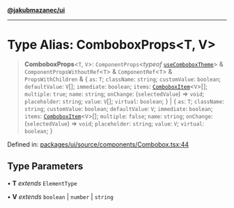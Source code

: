 [**@jakubmazanec/ui**](../README.md)

---

# Type Alias: ComboboxProps\<T, V\>

> **ComboboxProps**\<`T`, `V`\>: `ComponentProps`\<_typeof_
> [`useComboboxTheme`](../functions/useComboboxTheme.md)\> & `ComponentPropsWithoutRef`\<`T`\> &
> `ComponentRef`\<`T`\> & `PropsWithChildren` & \{ `as`: `T`; `className`: `string`; `customValue`:
> `boolean`; `defaultValue`: `V`[]; `immediate`: `boolean`; `items`:
> [`ComboboxItem`](ComboboxItem.md)\<`V`\>[]; `multiple`: `true`; `name`: `string`; `onChange`:
> (`selectedValue`) => `void`; `placeholder`: `string`; `value`: `V`[]; `virtual`: `boolean`; \} \|
> \{ `as`: `T`; `className`: `string`; `customValue`: `boolean`; `defaultValue`: `V`; `immediate`:
> `boolean`; `items`: [`ComboboxItem`](ComboboxItem.md)\<`V`\>[]; `multiple`: `false`; `name`:
> `string`; `onChange`: (`selectedValue`) => `void`; `placeholder`: `string`; `value`: `V`;
> `virtual`: `boolean`; \}

Defined in:
[packages/ui/source/components/Combobox.tsx:44](https://github.com/jakubmazanec/tools/blob/412167e80a7675933e43d5220a19d05130301e2d/packages/ui/source/components/Combobox.tsx#L44)

## Type Parameters

• **T** _extends_ `ElementType`

• **V** _extends_ `boolean` \| `number` \| `string`
